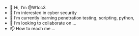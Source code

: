 - 👋 Hi, I’m @W1cc3
- 👀 I’m interested in cyber security
- 🌱 I’m currently learning penetration testing, scripting, python, 
- 💞️ I’m looking to collaborate on ...
- 📫 How to reach me ...

<!---
W1cc3/W1cc3 is a ✨ special ✨ repository because its `README.md` (this file) appears on your GitHub profile.
You can click the Preview link to take a look at your changes.
--->
